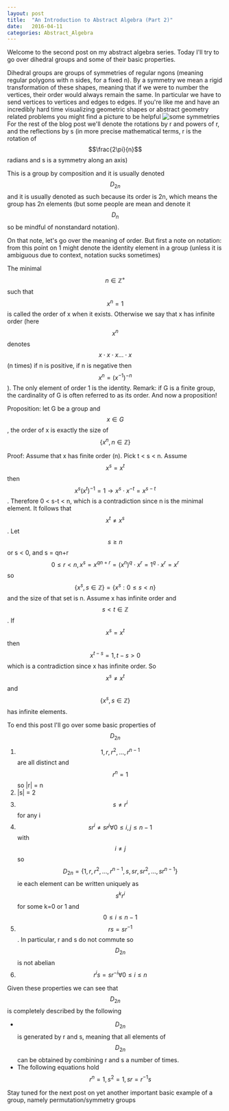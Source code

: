 ```yaml
---
layout: post
title:  "An Introduction to Abstract Algebra (Part 2)"
date:   2016-04-11
categories: Abstract_Algebra
---
```


Welcome to the second post on my abstract algebra series. Today I'll try to go over dihedral groups and some of their basic properties. 

Dihedral groups are groups of symmetries of regular ngons (meaning regular polygons with n sides, for a fixed n).
By a symmetry we mean a rigid transformation of these shapes, meaning that if we were to number the vertices, their order would always remain the same. In particular we have to send vertices to vertices and edges to edges. 
If you're like me and have an incredibly hard time visualizing geometric shapes or abstract geometry related problems you might find a picture to be helpful 
![some symmetries](http://euler.slu.edu/escher/upload/thumb/f/f1/Symmetry-group-square.png/400px-Symmetry-group-square.png)
For the rest of the blog post we'll denote the rotations by r and powers of r, and the reflections by s (in more precise mathematical terms, r is the rotation of $$\frac{2\pi}{n}$$ radians and s is a symmetry along an axis)

This is a group by composition and it is usually denoted $$D_{2n}$$ and it is usually denoted as such because its order is 2n, which means the group has 2n elements (but some people are mean and denote it $$D_n$$ so be mindful of nonstandard notation).

On that note, let's go over the meaning of order. But first a note on notation: from this point on 1 might denote the identity element in a group (unless it is ambiguous due to context, notation sucks sometimes) 

The minimal $$n \in \mathbb{Z}^+$$ such that $$x^n = 1$$ is called the order of x when it exists. Otherwise we say that x has infinite order (here $$x^n$$ denotes $$x \cdot x \cdot x ... \cdot x$$ (n times) if n is positive, if n is negative then $$x^n = (x^{-1})^{-n}$$). The only element of order 1 is the identity. 
Remark: if G is a finite group, the cardinality of G is often referred to as its order. And now a proposition! 

Proposition: let G be a group and $$x \in G$$, the order of x is exactly the size of $$\{x^n, n \in \mathbb{Z}\}$$ 

Proof: Assume that x has finite order (n). Pick t < s < n. Assume $$x^s = x^t$$ then $$x^s(x^t)^{-1} = 1 \rightarrow x^s \cdot x^{-t} = x^{s-t}$$. Therefore 0 < s-t < n, which is a contradiction since n is the minimal element. It follows that $$x^t \neq x^s$$. Let $$s \geq n$$ or s < 0, and s = qn+r $$0 \leq r < n, x^s = x^{qn+r} = (x^n)^q\cdot x^r = 1^q\cdot x^r = x^r$$ so $$\{ x^s, s \in \mathbb{Z} \} = \{x^s : 0 \leq s < n \}$$ and the size of that set is n. Assume x has infinite order and $$s < t \in \mathbb{Z}$$. If $$x^s = x^t$$ then $$x^{t-s} = 1, t-s > 0$$ which is a contradiction since x has infinite order. So $$x^s \neq x^t$$ and $$\{x^s, s \in \mathbb{Z}\}$$ has infinite elements.

To end this post I'll go over some basic properties of $$D_{2n}$$ 

1. $$1, r, r^2, ..., r^{n-1}$$ are all distinct and $$r^n = 1$$ so |r| = n 
2. |s| = 2
3. $$s \neq r^i$$ for any i 
4. $$sr^i \neq sr^j \forall 0 \leq i, j \leq n-1$$ with $$i \neq j$$ so $$D_{2n} = \{1, r, r^2, ..., r^{n-1}, s, sr, sr^2, ..., sr^{n-1}\}$$ ie each element can be written uniquely as $$s^kr^i$$ for some k=0 or 1 and $$0 \leq i \leq n-1$$
5. $$rs = sr^{-1}$$. In particular, r and s do not commute so $$D_{2n}$$ is not abelian
6. $$r^is = sr^{-i} \forall 0 \leq i \leq n$$ 

Given these properties we can see that $$D_{2n}$$ is completely described by the following

* $$D_{2n}$$ is generated by r and s, meaning that all elements of $$D_{2n}$$ can be obtained by combining r and s a number of times. 
* The following equations hold $$r^n = 1, s^2 = 1, sr = r^{-1}s$$ 

Stay tuned for the next post on yet another important basic example of a group, namely permutation/symmetry groups
